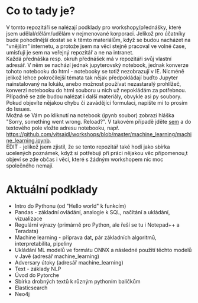 # Co to tady je?
V tomto repozitáři se nalézají podklady pro workshopy/přednášky, které jsem udělal/dělám/udělám v nejmenované korporaci. Jelikož pro účatníky bude pohodlnější dostat se k těmto materiálům, když se budou nacházet na "vnějším" internetu, a protože jsem na věci stejně pracoval ve volné čase, umísťuji je sem na veřejný repozitář a ne na intranet.  
Každá přednáška resp. okruh přednášek má v repozitáři svůj vlastní adresář. V něm se nachází jednak jupyterovský notebook, jednak konverze tohoto notebooku do html - notebooky se totiž nezobrazují v IE. Nicméně jelikož lehce pokročilejší témata tak nějak předpokládají buďto Jupyter nainstalovaný na lokálu, anebo možnost používat nezastaralý prohlížeč, konverzi notebooku do html souboru u nich už nepokládám za potřebnou. Případně se zde budou nalézat i další materiály, obvykle asi py soubory.  
Pokud objevíte nějakou chybu či zavádějící formulaci, napište mi to prosím do Issues.  
Možná se Vám po kliknutí na notebook (ipynb soubor) zobrazí hláška "Sorry, something went wrong. Reload?". V takovém případě jděte [sem](https://nbviewer.jupyter.org/) a do textového pole vložte adresu notebooku, např. https://github.com/vitsaidl/workshops/blob/master/machine_learning/machine_learning.ipynb.  
EDIT - jelikož jsem zjistil, že se tento repozitář také hodí jako sbírka ucelených poznámek, když si potřebuji při práci nějakou věc připomenou,t  objeví se zde občas i věci, které s žádným workshopem nic moc společného nemají.

# Aktuální podklady  
- Intro do Pythonu (od "Hello world" k funkcím)  
- Pandas - základní ovládání, analogie k SQL, načítání a ukládání, vizualizace  
- Regulární výrazy (primárně pro Python, ale řeší se tu i Notepad++ a Teradata)  
- Machine learning - příprava dat, pár základních algoritmů, interpretabilita, pipeliny
- Ukládání ML modelů ve formátu ONNX a následné použití těchto modelů v Javě (adresář machine_learning)
- Adversary útoky (adresář machine_learning)
- Text - základy NLP  
- Úvod do Pytorche
- Sbírka drobných textů k různým pythoním balíčkům
- Elasticsearch
- Neo4j